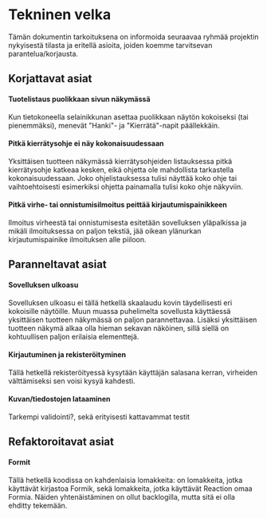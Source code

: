 # Tekninen velka

Tämän dokumentin tarkoituksena on informoida seuraavaa ryhmää projektin nykyisestä tilasta ja eritellä asioita, joiden koemme tarvitsevan parantelua/korjausta.


## Korjattavat asiat

#### Tuotelistaus puolikkaan sivun näkymässä

Kun tietokoneella selainikkunan asettaa puolikkaan näytön kokoiseksi (tai pienemmäksi), menevät "Hanki"- ja "Kierrätä"-napit päällekkäin.

#### Pitkä kierrätysohje ei näy kokonaisuudessaan

Yksittäisen tuotteen näkymässä kierrätysohjeiden listauksessa pitkä kierrätysohje katkeaa kesken, eikä ohjetta ole mahdollista tarkastella kokonaisuudessaan. Joko ohjelistauksessa tulisi näyttää koko ohje tai vaihtoehtoisesti esimerkiksi ohjetta painamalla tulisi koko ohje näkyviin.

#### Pitkä virhe- tai onnistumisilmoitus peittää kirjautumispainikkeen

Ilmoitus virheestä tai onnistumisesta esitetään sovelluksen yläpalkissa ja mikäli ilmoituksessa on paljon tekstiä, jää oikean ylänurkan kirjautumispainike ilmoituksen alle piiloon.



## Paranneltavat asiat

#### Sovelluksen ulkoasu

Sovelluksen ulkoasu ei tällä hetkellä skaalaudu kovin täydellisesti eri kokoisille näytöille. Muun muassa puhelimelta sovellusta käyttäessä yksittäisen tuotteen näkymässä on paljon parannettavaa. Lisäksi yksittäisen tuotteen näkymä alkaa olla hieman sekavan näköinen, sillä siellä on kohtuullisen paljon erilaisia elementtejä.

#### Kirjautuminen ja rekisteröityminen

Tällä hetkellä rekisteröityessä kysytään käyttäjän salasana kerran, virheiden välttämiseksi sen voisi kysyä kahdesti.

#### Kuvan/tiedostojen lataaminen

Tarkempi validointi?, sekä erityisesti kattavammat testit

## Refaktoroitavat asiat

#### Formit

Tällä hetkellä koodissa on kahdenlaisia lomakkeita: on lomakkeita, jotka käyttävät kirjastoa Formik, sekä lomakkeita, jotka käyttävät Reaction omaa Formia. Näiden yhtenäistäminen on ollut backlogilla, mutta sitä ei olla ehditty tekemään.
